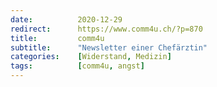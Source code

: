 ```yaml
---
date:          2020-12-29
redirect:      https://www.comm4u.ch/?p=870
title:         comm4u
subtitle:      "Newsletter einer Chefärztin"
categories:    [Widerstand, Medizin]
tags:          [comm4u, angst]
---
```

